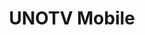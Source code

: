 ---
layout: post
title: UNOTV Mobile
categories: links
external-url: http://m.unotv.com
tags:
- html5
- css3
- press
- mx
---